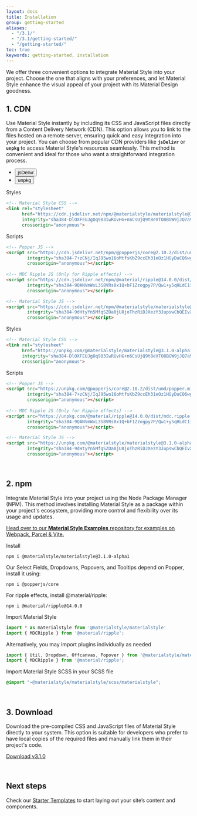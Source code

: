 ```yaml
---
layout: docs
title: Installation
group: getting-started
aliases:
  - "/3.1/"
  - "/3.1/getting-started/"
  - "/getting-started/"
toc: true
keywords: getting-started, installation
---
```


<p class="fs-4 ms-0 mb-4 page-description">
  We offer three convenient options to integrate Material Style into your project.
  Choose the one that aligns with your preferences, and let Material Style 
  enhance the visual appeal of your project with its Material Design goodness.
</p>

## 1. CDN
Use Material Style instantly by including its CSS and JavaScript files directly from a Content Delivery Network (CDN). 
This option allows you to link to the files hosted on a remote server, ensuring quick and easy integration into your 
project. You can choose from popular CDN providers like **`jsDelivr`** or **`unpkg`** to access Material Style's resources 
seamlessly. This method is convenient and ideal for those who want a straightforward integration process.

<ul class="nav nav-tabs" id="cdn-tab" role="tablist">
  <li class="nav-item" role="presentation">
    <button class="nav-link active" id="jsdelivr-tab" data-bs-toggle="tab" data-bs-target="#jsdelivr" type="button" role="tab" aria-controls="jsdelivr" aria-selected="true">
    jsDelivr
    <span class="ripple-surface"></span>
    </button>
  </li>
  <li class="nav-item" role="presentation">
    <button class="nav-link" id="unpkg-tab" data-bs-toggle="tab" data-bs-target="#unpkg" type="button" role="tab" aria-controls="unpkg" aria-selected="false">
    unpkg
    <span class="ripple-surface"></span>
    </button>
  </li>
</ul>
<div class="tab-content" id="cdn-tab-content">
  <div class="tab-pane fade show active pt-2" id="jsdelivr" role="tabpanel" aria-labelledby="jsdelivr-tab" tabindex="0">
  
  Styles
  ```html
  <!-- Material Style CSS -->
  <link rel="stylesheet"
        href="https://cdn.jsdelivr.net/npm/@materialstyle/materialstyle@3.1.0-alpha1/dist/css/materialstyle.min.css" 
        integrity="sha384-DlOXFEUJgOq983IwRUvHG+n6CsUjQ9t8eVTO8BGW9jJQ7a99uxeE8Ux1aIt2qLsS" 
        crossorigin="anonymous">
  ```
  
  Scripts
  ```html
  <!-- Popper JS -->
  <script src="https://cdn.jsdelivr.net/npm/@popperjs/core@2.10.2/dist/umd/popper.min.js" 
          integrity="sha384-7+zCNj/IqJ95wo16oMtfsKbZ9ccEh31eOz1HGyDuCQ6wgnyJNSYdrPa03rtR1zdB" 
          crossorigin="anonymous"></script>
          
  <!-- MDC Ripple JS (Only for Ripple effects) -->
  <script src="https://cdn.jsdelivr.net/npm/@material/ripple@14.0.0/dist/mdc.ripple.min.js"
          integrity="sha384-9QANVmWxL3S8VRs8x1Q+bF1Zzogpy7P/Qw1+y5qHLdC1ig0EuoHg9VbB1SXyecdZ"
          crossorigin="anonymous"></script>
  
  <!-- Material Style JS -->
  <script src="https://cdn.jsdelivr.net/npm/@materialstyle/materialstyle@3.1.0-alpha1/dist/js/materialstyle.min.js" 
          integrity="sha384-9dHtyYn5MfqSZOa0jU8joThzRiDJXezY3JupswCbQEIvXwLt/ZtGapT/m7tzKmiT" 
          crossorigin="anonymous"></script>
  ```
  </div>
  
  <div class="tab-pane fade pt-2" id="unpkg" role="tabpanel" aria-labelledby="unpkg-tab" tabindex="0">
  
  Styles
  ```html
  <!-- Material Style CSS -->
  <link rel="stylesheet"
        href="https://unpkg.com/@materialstyle/materialstyle@3.1.0-alpha1/dist/css/materialstyle.min.css" 
        integrity="sha384-DlOXFEUJgOq983IwRUvHG+n6CsUjQ9t8eVTO8BGW9jJQ7a99uxeE8Ux1aIt2qLsS" 
        crossorigin="anonymous">
  ```
  
  Scripts
  ```html
  <!-- Popper JS -->
  <script src="https://unpkg.com/@popperjs/core@2.10.2/dist/umd/popper.min.js" 
          integrity="sha384-7+zCNj/IqJ95wo16oMtfsKbZ9ccEh31eOz1HGyDuCQ6wgnyJNSYdrPa03rtR1zdB" 
          crossorigin="anonymous"></script>
          
  <!-- MDC Ripple JS (Only for Ripple effects) -->
  <script src="https://unpkg.com/@material/ripple@14.0.0/dist/mdc.ripple.min.js"
          integrity="sha384-9QANVmWxL3S8VRs8x1Q+bF1Zzogpy7P/Qw1+y5qHLdC1ig0EuoHg9VbB1SXyecdZ"
          crossorigin="anonymous"></script>
  
  <!-- Material Style JS -->
  <script src="https://unpkg.com/@materialstyle/materialstyle@3.1.0-alpha1/dist/js/materialstyle.min.js" 
          integrity="sha384-9dHtyYn5MfqSZOa0jU8joThzRiDJXezY3JupswCbQEIvXwLt/ZtGapT/m7tzKmiT" 
          crossorigin="anonymous"></script>
  ```
  </div>
</div>

<br>

## 2. npm
Integrate Material Style into your project using the Node Package Manager (NPM). This method involves installing 
Material Style as a package within your project's ecosystem, providing more control and flexibility over its 
usage and updates.

<a target="_blank" href="https://github.com/materialstyle/materialstyle-examples" class="text-decoration-none text-dark">
  <div class="d-flex align-items-center callout primary my-4 rounded-3 overflow-hidden">
    <div class="d-flex align-items-center align-self-stretch callout-icon p-3 fs-4">
      <i class="bi bi-box-arrow-up-right"></i>
    </div>
    <div class="flex-grow-1 p-3 text-body">
      Head over to our <b>Material Style Examples</b> repository for examples on Webpack, Parcel & Vite.
    </div>
  </div>
</a>

Install

```console
npm i @materialstyle/materialstyle@3.1.0-alpha1
```

Our Select Fields, Dropdowns, Popovers, and Tooltips depend on Popper, install it using:

```console
npm i @popperjs/core
```

For ripple effects, install @material/ripple:

```console
npm i @material/ripple@14.0.0
```

Import Material Style

```javascript
import * as materialstyle from '@materialstyle/materialstyle'
import { MDCRipple } from '@material/ripple';
```

Alternatively, you may import plugins individually as needed

```javascript
import { Util, Dropdown, Offcanvas, Popover } from '@materialstyle/materialstyle';
import { MDCRipple } from '@material/ripple';
```

Import Material Style SCSS in your SCSS file

```scss
@import "~@materialstyle/materialstyle/scss/materialstyle";
```

<br>

## 3. Download
Download the pre-compiled CSS and JavaScript files of Material Style directly to your system. This option is 
suitable for developers who prefer to have local copies of the required files and manually link them in their 
project's code.

<a class="btn btn-tertiary btn-lg rounded-pill" 
   href="https://github.com/materialstyle/materialstyle/releases/download/v3.1.0-alpha1/materialstyle-3.1.0-alpha1-dist.zip" download>
  Download v3.1.0
</a>

<br>
    
## Next steps
Check our <a class="link-theme text-decoration-none" href="/materialstyle/3.1/getting-started/starter-templates/">Starter Templates</a> to start laying out your site’s content and components.
